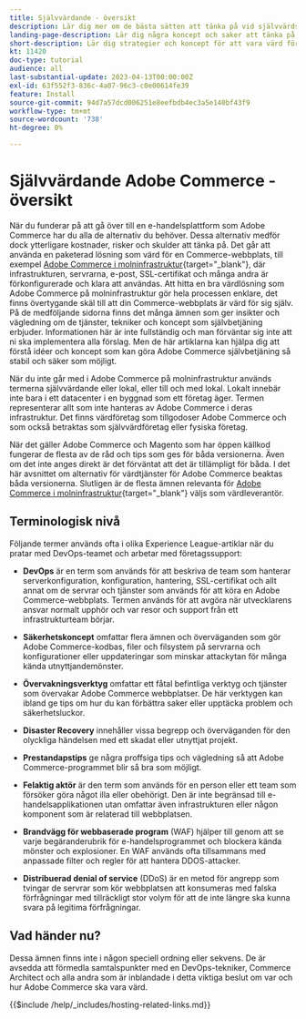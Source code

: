 ```yaml
---
title: Självvärdande - översikt
description: Lär dig mer om de bästa sätten att tänka på vid självvärdskap. Ämnena varierar från säkerhetselement till katastrofåterställning av många fler. Dessa ämnen är till för att hjälpa ett företag som har bestämt sig att ha en egen version av Adobe Commerce. De presenterade objekten är inte alla inkluderade, men de bör innehålla en rad koncept för att främja en säker, stabil och flexibel webbplats.
landing-page-description: Lär dig några koncept och saker att tänka på när du är värd för Adobe Commerce på egen hand.
short-description: Lär dig strategier och koncept för att vara värd för Adobe Commerce själv.
kt: 11420
doc-type: tutorial
audience: all
last-substantial-update: 2023-04-13T00:00:00Z
exl-id: 63f552f3-836c-4a07-96c3-c0e00614fe39
feature: Install
source-git-commit: 94d7a57dcd006251e8eefbdb4ec3a5e140bf43f9
workflow-type: tm+mt
source-wordcount: '738'
ht-degree: 0%

---
```


# Självvärdande Adobe Commerce - översikt

När du funderar på att gå över till en e-handelsplattform som Adobe Commerce har du alla de alternativ du behöver. Dessa alternativ medför dock ytterligare kostnader, risker och skulder att tänka på. Det går att använda en paketerad lösning som värd för en Commerce-webbplats, till exempel [Adobe Commerce i molninfrastruktur](https://experienceleague.adobe.com/docs/commerce-learn/tutorials/getting-started/cloud/1-overview.html){target="_blank"}, där infrastrukturen, servrarna, e-post, SSL-certifikat och många andra är förkonfigurerade och klara att användas. Att hitta en bra värdlösning som Adobe Commerce på molninfrastruktur gör hela processen enklare, det finns övertygande skäl till att din Commerce-webbplats är värd för sig själv. På de medföljande sidorna finns det många ämnen som ger insikter och vägledning om de tjänster, tekniker och koncept som självbetjäning erbjuder. Informationen här är inte fullständig och man förväntar sig inte att ni ska implementera alla förslag. Men de här artiklarna kan hjälpa dig att förstå idéer och koncept som kan göra Adobe Commerce självbetjäning så stabil och säker som möjligt.

När du inte går med i Adobe Commerce på molninfrastruktur används termerna självvärdande eller lokal, eller till och med lokal. Lokalt innebär inte bara i ett datacenter i en byggnad som ett företag äger. Termen representerar allt som inte hanteras av Adobe Commerce i deras infrastruktur. Det finns värdföretag som tillgodoser Adobe Commerce och som också betraktas som självvärdföretag eller fysiska företag.

När det gäller Adobe Commerce och Magento som har öppen källkod fungerar de flesta av de råd och tips som ges för båda versionerna. Även om det inte anges direkt är det förväntat att det är tillämpligt för båda. I det här avsnittet om alternativ för värdtjänster för Adobe Commerce beaktas båda versionerna. Slutligen är de flesta ämnen relevanta för [Adobe Commerce i molninfrastruktur](https://experienceleague.adobe.com/docs/commerce-learn/tutorials/getting-started/cloud/1-overview.html){target="_blank"} väljs som värdleverantör.

## Terminologisk nivå

Följande termer används ofta i olika Experience League-artiklar när du pratar med DevOps-teamet och arbetar med företagssupport:

* **DevOps** är en term som används för att beskriva de team som hanterar serverkonfiguration, konfiguration, hantering, SSL-certifikat och allt annat om de servrar och tjänster som används för att köra en Adobe Commerce-webbplats. Termen används för att avgöra när utvecklarens ansvar normalt upphör och var resor och support från ett infrastrukturteam börjar.

* **Säkerhetskoncept** omfattar flera ämnen och överväganden som gör Adobe Commerce-kodbas, filer och filsystem på servrarna och konfigurationer eller uppdateringar som minskar attackytan för många kända utnyttjandemönster.

* **Övervakningsverktyg** omfattar ett fåtal befintliga verktyg och tjänster som övervakar Adobe Commerce webbplatser. De här verktygen kan ibland ge tips om hur du kan förbättra saker eller upptäcka problem och säkerhetsluckor.

* **Disaster Recovery** innehåller vissa begrepp och överväganden för den olyckliga händelsen med ett skadat eller utnyttjat projekt.

* **Prestandapstips** ge några proffsiga tips och vägledning så att Adobe Commerce-programmet blir så bra som möjligt.

* **Felaktig aktör** är den term som används för en person eller ett team som försöker göra något illa eller obehörigt. Den är inte begränsad till e-handelsapplikationen utan omfattar även infrastrukturen eller någon komponent som är relaterad till webbplatsen.

* **Brandvägg för webbaserade program** (WAF) hjälper till genom att se varje begäranderubrik för e-handelsprogrammet och blockera kända mönster och explosioner. En WAF används ofta tillsammans med anpassade filter och regler för att hantera DDOS-attacker.

* **Distribuerad denial of service** (DDoS) är en metod för angrepp som tvingar de servrar som kör webbplatsen att konsumeras med falska förfrågningar med tillräckligt stor volym för att de inte längre ska kunna svara på legitima förfrågningar.

## Vad händer nu?

Dessa ämnen finns inte i någon speciell ordning eller sekvens. De är avsedda att förmedla samtalspunkter med en DevOps-tekniker, Commerce Architect och alla andra som är inblandade i detta viktiga beslut om var och hur Adobe Commerce ska vara värd.

{{$include /help/_includes/hosting-related-links.md}}
